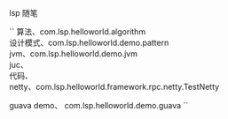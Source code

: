 lsp 随笔

``
算法、com.lsp.helloworld.algorithm  
设计模式、com.lsp.helloworld.demo.pattern  
jvm、com.lsp.helloworld.demo.jvm  
juc、  
代码、  
netty、com.lsp.helloworld.framework.rpc.netty.TestNetty  

guava demo、
com.lsp.helloworld.demo.guava
``